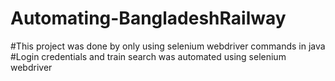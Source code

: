 # Automating-BangladeshRailway
#This project was done by only using selenium webdriver commands in java
#Login credentials and train search was automated using selenium webdriver
